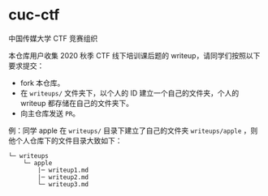 # cuc-ctf
中国传媒大学 CTF 竞赛组织

本仓库用户收集 2020 秋季 CTF 线下培训课后题的 writeup，请同学们按照以下要求提交：

- fork 本仓库。
- 在 `writeups/` 文件夹下，以个人的 ID 建立一个自己的文件夹，个人的 writeup 都存储在自己的文件夹下。
-  向主仓库发送 `PR`。

例：同学 apple 在  `writeups/` 目录下建立了自己的文件夹  `writeups/apple` ，则他个人仓库下的文件目录大致如下：

```
└─ writeups
    └─ apple
        |─ writeup1.md
        |─ writeup2.md
        └─ writeup3.md
```